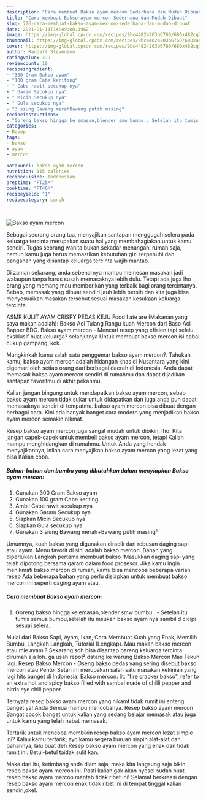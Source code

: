 ```yaml
---
description: "Cara membuat Bakso ayam mercon Sederhana dan Mudah Dibuat"
title: "Cara membuat Bakso ayam mercon Sederhana dan Mudah Dibuat"
slug: 726-cara-membuat-bakso-ayam-mercon-sederhana-dan-mudah-dibuat
date: 2021-01-11T14:49:00.196Z
image: https://img-global.cpcdn.com/recipes/9bc44824203b6760/680x482cq70/bakso-ayam-mercon-foto-resep-utama.jpg
thumbnail: https://img-global.cpcdn.com/recipes/9bc44824203b6760/680x482cq70/bakso-ayam-mercon-foto-resep-utama.jpg
cover: https://img-global.cpcdn.com/recipes/9bc44824203b6760/680x482cq70/bakso-ayam-mercon-foto-resep-utama.jpg
author: Randall Stevenson
ratingvalue: 3.9
reviewcount: 10
recipeingredient:
- "300 Gram Bakso ayam"
- "100 gram Cabe keriting"
- " Cabe rawit secukup nya"
- " Garam Secukup nya"
- " Micin Secukup nya"
- " Gula secukup nya"
- "3 siung Bawang merahBawang putih masing"
recipeinstructions:
- "Goreng bakso hingga ke emasan,blender smw bumbu.. Setelah itu tumis semua bumbu,setelah itu msukan bakso ayam nya sambil d cicipi sesuai selera.."
categories:
- Resep
tags:
- bakso
- ayam
- mercon

katakunci: bakso ayam mercon 
nutrition: 115 calories
recipecuisine: Indonesian
preptime: "PT25M"
cooktime: "PT46M"
recipeyield: "1"
recipecategory: Lunch

---
```



![Bakso ayam mercon](https://img-global.cpcdn.com/recipes/9bc44824203b6760/680x482cq70/bakso-ayam-mercon-foto-resep-utama.jpg)

Sebagai seorang orang tua, menyajikan santapan menggugah selera pada keluarga tercinta merupakan suatu hal yang membahagiakan untuk kamu sendiri. Tugas seorang  wanita bukan sekadar menangani rumah saja, namun kamu juga harus memastikan kebutuhan gizi terpenuhi dan panganan yang disantap keluarga tercinta wajib mantab.

Di zaman  sekarang, anda sebenarnya mampu memesan masakan jadi walaupun tanpa harus susah memasaknya lebih dulu. Tetapi ada juga lho orang yang memang mau memberikan yang terbaik bagi orang tercintanya. Sebab, memasak yang dibuat sendiri jauh lebih bersih dan kita juga bisa menyesuaikan masakan tersebut sesuai masakan kesukaan keluarga tercinta. 

ASMR KULIT AYAM CRISPY PEDAS KEJU Food I ate are (Makanan yang saya makan adalah): Bakso Aci Tulang Rangu kuah Mercon dari Baso Aci Bapper BDG. Bakso ayam mercon - Mencari resep yang efisien tapi selalu eksklusif buat keluarga? selanjutnya Untuk membuat bakso mercon isi cabai cukup gampang, kok.

Mungkinkah kamu salah satu penggemar bakso ayam mercon?. Tahukah kamu, bakso ayam mercon adalah hidangan khas di Nusantara yang kini digemari oleh setiap orang dari berbagai daerah di Indonesia. Anda dapat memasak bakso ayam mercon sendiri di rumahmu dan dapat dijadikan santapan favoritmu di akhir pekanmu.

Kalian jangan bingung untuk mendapatkan bakso ayam mercon, sebab bakso ayam mercon tidak sukar untuk didapatkan dan juga anda pun dapat memasaknya sendiri di tempatmu. bakso ayam mercon bisa dibuat dengan berbagai cara. Kini ada banyak banget cara modern yang menjadikan bakso ayam mercon semakin nikmat.

Resep bakso ayam mercon juga sangat mudah untuk dibikin, lho. Kita jangan capek-capek untuk membeli bakso ayam mercon, tetapi Kalian mampu menghidangkan di rumahmu. Untuk Anda yang hendak menyajikannya, inilah cara menyajikan bakso ayam mercon yang lezat yang bisa Kalian coba.

<!--inarticleads1-->

##### Bahan-bahan dan bumbu yang dibutuhkan dalam menyiapkan Bakso ayam mercon:

1. Gunakan 300 Gram Bakso ayam
1. Gunakan 100 gram Cabe keriting
1. Ambil  Cabe rawit secukup nya
1. Gunakan  Garam Secukup nya
1. Siapkan  Micin Secukup nya
1. Siapkan  Gula secukup nya
1. Gunakan 3 siung Bawang merah+Bawang putih masing²


Umumnya, kuah bakso yang digunakan diracik dari rebusan daging sapi atau ayam. Menu favorit di sini adalah bakso mercon. Bahan yang diperlukan Langkah pertama membuat bakso :Masukkan daging sapi yang telah dipotong bersama garam dalam food prosesor. Jika kamu ingin menikmati bakso mercon di rumah, kamu bisa mencoba beberapa varian resep Ada beberapa bahan yang perlu disiapkan untuk membuat bakso mercon ini seperti daging ayam atau. 

<!--inarticleads2-->

##### Cara membuat Bakso ayam mercon:

1. Goreng bakso hingga ke emasan,blender smw bumbu.. - Setelah itu tumis semua bumbu,setelah itu msukan bakso ayam nya sambil d cicipi sesuai selera..


Mulai dari Bakso Sapi, Ayam, Ikan, Cara Membuat Kuah yang Enak, Memilih Bumbu, Langkah Langkah, Tutorial (Lengkap). Mau makan bakso mercon atau mie ayam ? Sekarang sdh bisa disantap bareng keluarga tercinta dirumah aja loh. ga usah repot² datang ke warung Bakso Mercon Mas Tekun lagi. Resep Bakso Mercon - Oseng bakso pedas yang sering disebut bakso mercon atau Pentol Setan ini merupakan salah satu masakan kekinian yang lagi hits banget di Indonesia. Bakso mercon: lit. &#34;fire cracker bakso&#34;, refer to an extra hot and spicy bakso filled with sambal made of chilli pepper and birds eye chili pepper. 

Ternyata resep bakso ayam mercon yang nikamt tidak rumit ini enteng banget ya! Anda Semua mampu mencobanya. Resep bakso ayam mercon Sangat cocok banget untuk kalian yang sedang belajar memasak atau juga untuk kamu yang telah hebat memasak.

Tertarik untuk mencoba membikin resep bakso ayam mercon lezat simple ini? Kalau kamu tertarik, ayo kamu segera buruan siapin alat-alat dan bahannya, lalu buat deh Resep bakso ayam mercon yang enak dan tidak rumit ini. Betul-betul taidak sulit kan. 

Maka dari itu, ketimbang anda diam saja, maka kita langsung saja bikin resep bakso ayam mercon ini. Pasti kalian gak akan nyesel sudah buat resep bakso ayam mercon mantab tidak ribet ini! Selamat berkreasi dengan resep bakso ayam mercon enak tidak ribet ini di tempat tinggal kalian sendiri,oke!.


